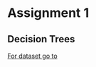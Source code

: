 # Assignment 1
## Decision Trees

[For dataset go to](https://archive.ics.uci.edu/ml/datasets/car+evaluation)
